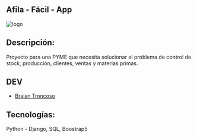 
## Afila - Fácil - App

![logo](https://github.com/BraianTroncoso/afila_facil_app/assets/95662710/9956083a-ae77-4fe3-8906-d069ae7fbce2)

## Descripción:

Proyecto para una PYME que necesita solucionar el problema de control de stock, producción, clientes, ventas y materias primas.

## DEV

- [Braian Troncoso](https://github.com/BraianTroncoso)

## Tecnologías:
Python - Django, SQL, Boostrap5

